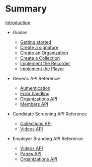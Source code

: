 # Summary

[Introduction](README.md)
* Guides
  * [Getting started](/guides/getting_started.md)
  * [Create a signature](guides/signatures.md)
  * [Create an Organization](/guides/organizations.md)
  * [Create a Collection](/guides/collections.md)
  * [Implement the Recorder](/recorder/docs.md)
  * [Implement the Player](/player/docs.md)

* Generic API Reference
  * [Authentication](api/authentication.md)
  * [Error handling](api/errors.md)
  * [Organizations API](api/organizations.md)
  * [Members API](api/members.md)
* Candidate Screening API Reference
  * [Collections API](api/collections.md)
  * [Videos API](api/videos.md)
* Employer Branding API Reference
  * [Videos API](api/eb/videos.md)
  * [Pages API](api/eb/pages.md)
  * [Organizations API](api/eb/delete.md)
